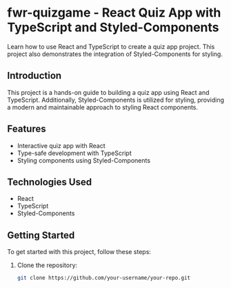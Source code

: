 # fwr-quizgame - React Quiz App with TypeScript and Styled-Components

Learn how to use React and TypeScript to create a quiz app project. This project also demonstrates the integration of Styled-Components for styling.

## Introduction

This project is a hands-on guide to building a quiz app using React and TypeScript. Additionally, Styled-Components is utilized for styling, providing a modern and maintainable approach to styling React components.

## Features

- Interactive quiz app with React
- Type-safe development with TypeScript
- Styling components using Styled-Components

## Technologies Used

- React
- TypeScript
- Styled-Components

## Getting Started

To get started with this project, follow these steps:

1. Clone the repository:
   ```bash
   git clone https://github.com/your-username/your-repo.git
